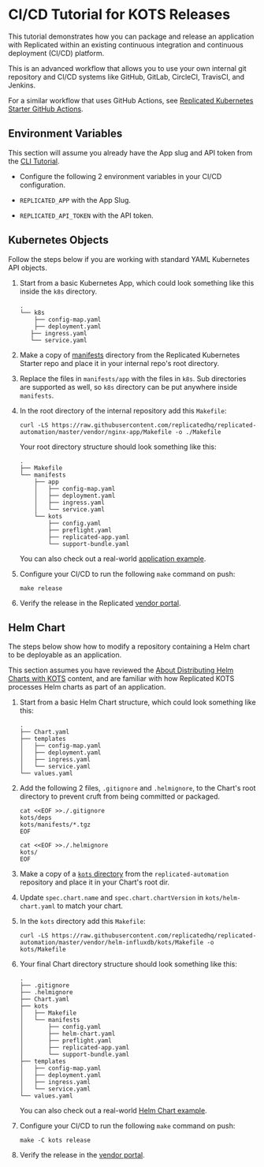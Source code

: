 # CI/CD Tutorial for KOTS Releases

This tutorial demonstrates how you can package and release an application with Replicated within an existing continuous integration and continuous deployment (CI/CD) platform.

This is an advanced workflow that allows you to use your own internal git repository and CI/CD systems like GitHub, GitLab, CircleCI, TravisCI, and Jenkins.

For a similar workflow that uses GitHub Actions, see [Replicated Kubernetes Starter GitHub Actions](https://github.com/replicatedhq/replicated-starter-kots/blob/main/.github/workflows/main.yml).

## Environment Variables

This section will assume you already have the App slug and API token from the [CLI Tutorial](tutorial-cli-setup).

- Configure the following 2 environment variables in your CI/CD configuration.

- `REPLICATED_APP` with the App Slug.
- `REPLICATED_API_TOKEN` with the API token.

## Kubernetes Objects

Follow the steps below if you are working with standard YAML Kubernetes API objects.

1. Start from a basic Kubernetes App, which could look something like this inside the `k8s` directory.

    ```text
    .
    └── k8s
        ├── config-map.yaml
        ├── deployment.yaml
       ├── ingress.yaml
       └── service.yaml
    ```

1. Make a copy of [manifests](https://github.com/replicatedhq/replicated-automation/tree/master/vendor/nginx-app/manifests) directory from the Replicated Kubernetes Starter repo and place it in your internal repo's root directory.

1. Replace the files in `manifests/app` with the files in `k8s`.
Sub directories are supported as well, so `k8s` directory can be put anywhere inside `manifests`.

1. In the root directory of the internal repository add this `Makefile`:

    ```shell
    curl -LS https://raw.githubusercontent.com/replicatedhq/replicated-automation/master/vendor/nginx-app/Makefile -o ./Makefile
    ```

    Your root directory structure should look something like this:

    ```text
    .
    ├── Makefile
    └── manifests
        ├── app
        │   ├── config-map.yaml
        │   ├── deployment.yaml
        │   ├── ingress.yaml
        │   └── service.yaml
        └── kots
            ├── config.yaml
            ├── preflight.yaml
            ├── replicated-app.yaml
            └── support-bundle.yaml
    ```

    You can also check out a real-world [application example](https://github.com/replicatedhq/replicated-automation/tree/master/vendor/nginx-app).

1. Configure your CI/CD to run the following `make` command on push:

    ```shell
    make release
    ```

1. Verify the release in the Replicated [vendor portal](https://vendor.replicated.com).

## Helm Chart

The steps below show how to modify a repository containing a Helm chart to be deployable as an application.

This section assumes you have reviewed the [About Distributing Helm Charts with KOTS](/vendor/helm-native-about) content, and are familiar with how Replicated KOTS processes Helm charts as part of an application.

1. Start from a basic Helm Chart structure, which could look something like this:

    ```text
    .
    ├── Chart.yaml
    ├── templates
    │   ├── config-map.yaml
    │   ├── deployment.yaml
    │   ├── ingress.yaml
    │   └── service.yaml
    └── values.yaml
    ```

1. Add the following 2 files, `.gitignore` and `.helmignore`, to the Chart's root directory to prevent cruft from being committed or packaged.

    ```shell
    cat <<EOF >>./.gitignore
    kots/deps
    kots/manifests/*.tgz
    EOF
    ```

    ```shell
    cat <<EOF >>./.helmignore
    kots/
    EOF
    ```

1. Make a copy of a [`kots` directory](https://github.com/replicatedhq/replicated-automation/tree/master/vendor/helm-influxdb/kots) from the `replicated-automation` repository and place it in your Chart's root dir.

1. Update `spec.chart.name` and `spec.chart.chartVersion` in `kots/helm-chart.yaml` to match your chart.

1. In the `kots` directory add this `Makefile`:

    ```shell
    curl -LS https://raw.githubusercontent.com/replicatedhq/replicated-automation/master/vendor/helm-influxdb/kots/Makefile -o kots/Makefile
    ```

1. Your final Chart directory structure should look something like this:

    ```text
    .
    ├── .gitignore
    ├── .helmignore
    ├── Chart.yaml
    ├── kots
    │   ├── Makefile
    │   └── manifests
    │       ├── config.yaml
    │       ├── helm-chart.yaml
    │       ├── preflight.yaml
    │       ├── replicated-app.yaml
    │       └── support-bundle.yaml
    ├── templates
    │   ├── config-map.yaml
    │   ├── deployment.yaml
    │   ├── ingress.yaml
    │   └── service.yaml
    └── values.yaml
    ```

    You can also check out a real-world [Helm Chart example](https://github.com/replicatedhq/replicated-automation/tree/master/vendor/helm-influxdb).

1. Configure your CI/CD to run the following `make` command on push:

    ```shell
    make -C kots release
    ```

1. Verify the release in the [vendor portal](https://vendor.replicated.com).
